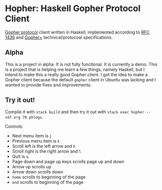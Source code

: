 # Hopher: Haskell Gopher Protocol Client

[Gopher protocol](https://en.wikipedia.org/wiki/Gopher_%28protocol%29) client
written in Haskell, implemented according to [RFC
1436](https://tools.ietf.org/html/rfc1436) and
[Gopher+](https://gopher.floodgap.com/gopher/gw?a=gopher%3A%2F%2Fgopher.floodgap.com%2F0%2Fgopher%2Ftech%2Fgopherplus.txt)
technical/protocoal specifications.

## Alpha

This is a project in alpha. It is not fully functional. It is currently a demo.
This is a project that is helping me learn a few things, namely Haskell, but I
intend to make this a really good Gopher client. I got the idea to make a
Gopher client because the default `gopher` client in Ubuntu was lacking and I
wanted to provide fixes and improvements.

## Try it out!

Compile it with `stack build` and then try it out with
`stack exec hopher -- sdf.org 70 phlogs`.

Controls:

  * Next menu item is `j`
  * Previous menu item is `k`
  * Scroll left is the left arrow and `h`
  * Scroll right is the right arrow and `l`
  * Quit is `q`
  * Page down and page up keys scrolls page up and down
  * Arrow up scrolls up
  * Arrow down scrolls down
  * `home` scrolls to beginning of the page
  * `end` scrolls to beginning of the page
